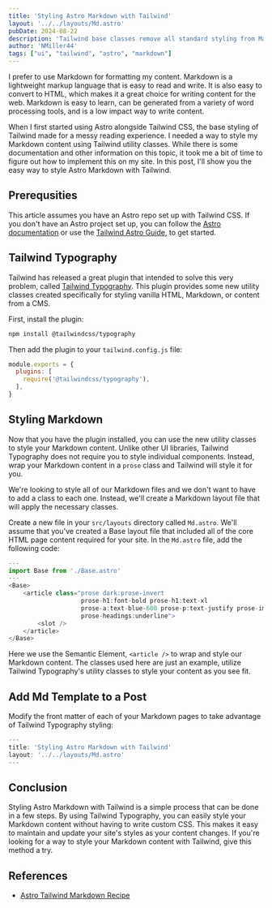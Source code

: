 ```yaml
---
title: 'Styling Astro Markdown with Tailwind'
layout: '../../layouts/Md.astro'
pubDate: 2024-08-22
description: 'Tailwind base classes remove all standard styling from Markdown files. This article describes an easy way to style Astro Markdown with the Tailwind Typography plugin.'
author: 'NMiller44'
tags: ["ui", "tailwind", "astro", "markdown"]
---
```

I prefer to use Markdown for formatting my content. Markdown is a lightweight markup language that is easy to read and write. It is also easy to convert to HTML, which makes it a great choice for writing content for the web. Markdown is easy to learn, can be generated from a variety of word processing tools, and is a low impact way to write content.

When I first started using Astro alongside Tailwind CSS, the base styling of Tailwind made for a messy reading experience. I needed a way to style my Markdown content using Tailwind utility classes. While there is some documentation and other information on this topic, it took me a bit of time to figure out how to implement this on my site. In this post, I'll show you the easy way to style Astro Markdown with Tailwind.

## Prerequsities

This article assumes you have an Astro repo set up with Tailwind CSS. If you don't have an Astro project set up, you can follow the [Astro documentation](https://docs.astro.build/getting-started/) or use the [Tailwind Astro Guide](https://tailwindcss.com/docs/guides/astro), to get started.

## Tailwind Typography

Tailwind has released a great plugin that intended to solve this very problem, called [Tailwind Typography](https://github.com/tailwindlabs/tailwindcss-typography). This plugin provides some new utility classes created specifically for styling vanilla HTML, Markdown, or content from a CMS.

First, install the plugin:
    
```bash
npm install @tailwindcss/typography
```

Then add the plugin to your `tailwind.config.js` file:

```js
module.exports = {
  plugins: [
    require('@tailwindcss/typography'),
  ],
}
```

## Styling Markdown

Now that you have the plugin installed, you can use the new utility classes to style your Markdown content. Unlike other UI libraries,
Tailwind Typography does not require you to style individual components. Instead, wrap your Markdown content in a `prose` class and Tailwind will style it for you.

We're looking to style all of our Markdown files and we don't want to have to add a class to each one. Instead, we'll create a Markdown layout file that will apply the necessary classes.

Create a new file in your `src/layouts` directory called `Md.astro`. We'll assume that you've created a Base layout file that included all of the core HTML page content required for your site. In the `Md.astro` file, add the following code:

```js
---
import Base from './Base.astro'
---
<Base>
    <article class="prose dark:prose-invert
                    prose-h1:font-bold prose-h1:text-xl
                    prose-a:text-blue-600 prose-p:text-justify prose-img:rounded-xl
                    prose-headings:underline">
        <slot />
    </article>
</Base>
```

Here we use the Semantic Element, `<article />` to wrap and style our Markdown content. The classes used here are just an example, utilize Tailwind Typography's utility classes to style your content as you see fit.

## Add Md Template to a Post

Modify the front matter of each of your Markdown pages to take advantage of Tailwind Typography styling:

```js
---
title: 'Styling Astro Markdown with Tailwind'
layout: '../../layouts/Md.astro'
---
```

## Conclusion

Styling Astro Markdown with Tailwind is a simple process that can be done in a few steps. By using Tailwind Typography, you can easily style your Markdown content without having to write custom CSS. This makes it easy to maintain and update your site's styles as your content changes. If you're looking for a way to style your Markdown content with Tailwind, give this method a try. 

## References

- [Astro Tailwind Markdown Recipe](https://docs.astro.build/en/recipes/tailwind-rendered-markdown/)
